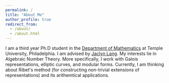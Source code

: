 ```yaml
---
permalink: /
title: "About Me"
author_profile: true
redirect_from: 
  - /about/
  - /about.html
---
```


I am a third year Ph.D student in the [Department of Mathematics](https://www.math.temple.edu/) at Temple University, Philadelphia. I am advised by [Jaclyn Lang](https://math.temple.edu/~tuo02012/). My interests lie in Algebraic Number Theory. More specifically, I work with Galois representations, elliptic curves, and modular forms. Currently, I am thinking about Ribet's method (for constructing non-trivial extensions of representations) and its arithemtical applications. 

